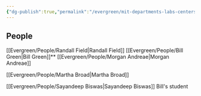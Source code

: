 ```yaml
---
{"dg-publish":true,"permalink":"/evergreen/mit-departments-labs-centers/mi-tei/","tags":["lab","rtcnl"]}
---
```



## People ##

[[Evergreen/People/Randall Field\|Randall Field]]
[[Evergreen/People/Bill Green\|Bill Green]]**
[[Evergreen/People/Morgan Andreae\|Morgan Andreae]]

[[Evergreen/People/Martha Broad\|Martha Broad]]

[[Evergreen/People/Sayandeep Biswas\|Sayandeep Biswas]] Bill's student
